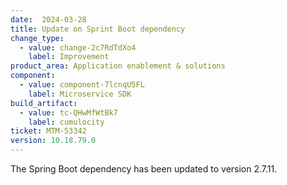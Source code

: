 ```yaml
---
date:  2024-03-28
title: Update on Sprint Boot dependency
change_type:
  - value: change-2c7RdTdXo4
    label: Improvement
product_area: Application enablement & solutions
component:
  - value: component-7lcnqU5FL
    label: Microservice SDK
build_artifact:
  - value: tc-QHwMfWtBk7
    label: cumulocity
ticket: MTM-53342
version: 10.18.79.0
---
```

The Spring Boot dependency has been updated to version 2.7.11.
